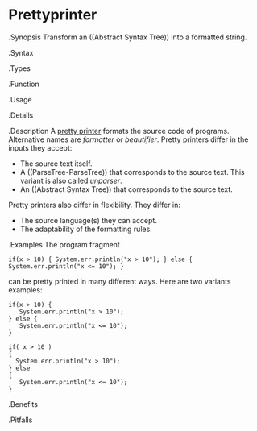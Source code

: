 # Prettyprinter

.Synopsis
Transform an ((Abstract Syntax Tree)) into a formatted string.

.Syntax

.Types

.Function
       
.Usage

.Details

.Description
A [pretty printer](http://en.wikipedia.org/wiki/Prettyprint)
formats the source code of programs. Alternative names are _formatter_ or _beautifier_.
Pretty printers differ in the inputs they accept:

*  The source text itself.
*  A ((ParseTree-ParseTree)) that corresponds to the source text. This variant is also called _unparser_.
*  An ((Abstract Syntax Tree)) that corresponds to the source text.


Pretty printers also differ in flexibility. They differ in:

*  The source language(s) they can accept.
*  The adaptability of the formatting rules.

.Examples
The program fragment
```rascal
if(x > 10) { System.err.println("x > 10"); } else { System.err.println("x <= 10"); }
```
can be pretty printed in many different ways. Here are two variants examples:
```rascal
if(x > 10) { 
   System.err.println("x > 10"); 
} else { 
   System.err.println("x <= 10"); 
}
```

```rascal
if( x > 10 )
{ 
  System.err.println("x > 10"); 
} else 
{ 
   System.err.println("x <= 10"); 
}
```
.Benefits

.Pitfalls

